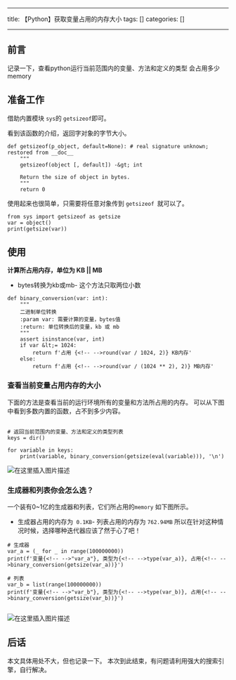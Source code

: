 
--- 
title:  【Python】获取变量占用的内存大小 
tags: []
categories: [] 

---
## 前言

>  
 记录一下，查看python运行当前范围内的变量、方法和定义的类型 会占用多少memory 


## 准备工作

>  
 借助内置模块 `sys`的 `getsizeof`即可。 


看到该函数的介绍，返回字对象的字节大小。

```
def getsizeof(p_object, default=None): # real signature unknown; restored from __doc__
    """
    getsizeof(object [, default]) -&gt; int
    
    Return the size of object in bytes.
    """
    return 0

```

使用起来也很简单，只需要将任意对象传到 `getsizeof `就可以了。

```
from sys import getsizeof as getsize
var = object()
print(getsize(var))

```

## 使用

**计算所占用内存，单位为 KB || MB**
- bytes转换为kb或mb- 这个方法只取两位小数
```
def binary_conversion(var: int):
    """
    二进制单位转换
    :param var: 需要计算的变量，bytes值
    :return: 单位转换后的变量，kb 或 mb
    """
    assert isinstance(var, int)
    if var &lt;= 1024:
        return f'占用 {<!-- -->round(var / 1024, 2)} KB内存'
    else:
        return f'占用 {<!-- -->round(var / (1024 ** 2), 2)} MB内存'

```

### 查看当前变量占用内存的大小

下面的方法是查看当前的运行环境所有的变量和方法所占用的内存。 可以从下图中看到多数内置的函数，占不到多少内容。

```

# 返回当前范围内的变量、方法和定义的类型列表
keys = dir()

for variable in keys:
    print(variable, binary_conversion(getsize(eval(variable))), '\n')

```

<img src="https://img-blog.csdnimg.cn/d2f0770e0d784888b3f9c028904b2858.png" alt="在这里插入图片描述">

### 生成器和列表你会怎么选？

一个装有0~1亿的生成器和列表，它们所占用的`memory` 如下图所示。
- 生成器占用的内存为` 0.1KB`- 列表占用的内存为 `762.94MB`
所以在针对这种情况时候，选择哪种迭代器应该了然于心了吧！

```
# 生成器
var_a = (_ for _ in range(100000000))
print(f'变量{<!-- -->"var_a"}, 类型为{<!-- -->type(var_a)}, 占用{<!-- -->binary_conversion(getsize(var_a))}')

# 列表
var_b = list(range(100000000))
print(f'变量{<!-- -->"var_b"}, 类型为{<!-- -->type(var_b)}, 占用{<!-- -->binary_conversion(getsize(var_b))}')


```

<img src="https://img-blog.csdnimg.cn/a1e5bd19929445ab915bdcee83cac116.png" alt="在这里插入图片描述">

## 后话

本文具体用处不大，但也记录一下。 本次到此结束，有问题请利用强大的搜索引擎，自行解决。
